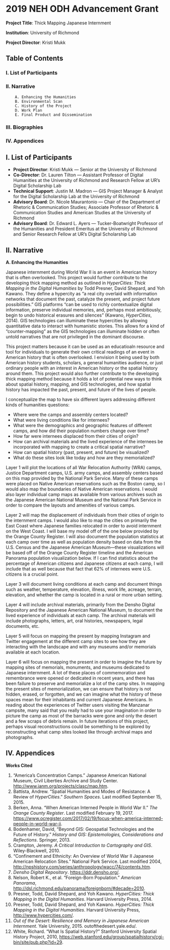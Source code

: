# 2019 NEH ODH Advancement Grant 

**Project Title**: Thick Mapping Japanese Internment 

**Institution**: University of Richmond

**Project Director**: Kristi Mukk



## Table of Contents 
### I. List of Participants 
### II. Narrative 
        A. Enhancing the Humanities 
        B. Environmental Scan
        C. History of the Project
        D. Work Plan 
        E. Final Product and Dissemination
### III. Biographies 
### IV. Appendices



## I. List of Participants
- **Project Director**: Kristi Mukk — Senior at the University of Richmond 
- **Co-Director**: Dr. Lauren Tilton — Assistant Professor of Digital Humanities at the University of Richmond and Research Fellow at UR’s Digital Scholarship Lab
- **Technical Support**: Justin M. Madron — GIS Project Manager & Analyst for the Digital Scholarship Lab at the University of Richmond
- **Advisory Board**: Dr. Nicole Maurantonio — Chair of the Department of Rhetoric & Communication Studies; Associate Professor of Rhetoric & Communication Studies and American Studies at the University of Richmond
- **Advisory Board**: Dr. Edward L. Ayers — Tucker-Boatwright Professor of the Humanities and President Emeritus at the University of Richmond and Senior Research Fellow at UR’s Digital Scholarship Lab

## II. Narrative
**A. Enhancing the Humanities**

Japanese internment during World War II is an event in American history that is often overlooked. This project would further contribute to the developing thick mapping method as outlined in *HyperCities: Thick Mapping in the Digital Humanities* by Todd Presner, David Shepard, and Yoh Kawano. They define a hypercity as “a real city overlaid with information networks that document the past, catalyze the present, and project future possibilities.” GIS platforms “can be used to richly contextualize digital information, preserve individual memories, and, perhaps most ambitiously, begin to undo historical erasures and silences” (Kawano, *HyperCities*, 2014). GIS technologies can illuminate these hypercities by allowing quantitative data to interact with humanistic stories. This allows for a kind of “counter-mapping” as the GIS technologies can illuminate hidden or often untold narratives that are not privileged in the dominant discourse. 

This project matters because it can be used as an educatioaln resource and tool for individuals to generate their own critical readings of an event in American history that is often overlooked. I envision it being used by both American history students, scholars, a general humanities audience, or just ordinary people with an interest in American history or the spatial history around them. This project would also further contribute to the developing thick mapping method because it holds a lot of potential new ways to think about spatial history, mapping, and GIS technologies, and how spatial history has impacted the past, present, and future of the lives of people.

I conceptualize the map to have six different layers addressing different kinds of humanities questions: 

- Where were the camps and assembly centers located? 
- What were living conditions like for internees? 
- What were the demographics and geographic features of different camps, and how did their population numbers change over time? 
- How far were internees displaced from their cities of origin? 
- How can archival materials and the lived experience of the internees be incorporated with mapping to create a critical spatial narrative? 
- How can spatial history (past, present, and future) be visualized? 
- What do these sites look like today and how are they memorialized? 

Layer 1 will plot the locations of all War Relocation Authority (WRA) camps, Justice Department camps, U.S. army camps, and assembly centers based on this map provided by the National Park Service. Many of these camps were placed on Native American reservations such as the Boston camp, so I would also map the boundaries of Native American reservations. I would also layer individual camp maps as available from various archives such as the Japanese American National Museum and the National Park Service in order to compare the layouts and amenities of various camps. 

Layer 2 will map the displacement of individuals from their cities of origin to the internment camps. I would also like to map the cities on primarily the East Coast where Japanese families relocated in order to avoid internment on the West Coast. I will base my model off of the one below provided by the Orange County Register. I will also document the population statistics at each camp over time as well as population density based on data from the U.S. Census and the Japanese American Museum—these visualizations will be based off of the Orange County Register timeline and the American Panorama population visualization below. If I can find statistics about the percentage of American citizens and Japanese citizens at each camp, I will include that as well because that fact that 62% of internees were U.S. citizens is a crucial point. 

Layer 3 will document living conditions at each camp and document things such as weather, temperature, elevation, illness, work life, acreage, terrain, elevation, and whether the camp is located in a rural or more urban setting. 

Layer 4 will include archival materials, primarily from the Densho Digital Repository and the Japanese American National Museum, to document the lived experience of individuals at each camp. The archival materials will include photographs, letters, art, oral histories, newspapers, legal documents, etc. 

Layer 5 will focus on mapping the present by mapping Instagram and Twitter engagement at the different camp sites to see how they are interacting with the landscape and with any museums and/or memorials available at each location. 

Layer 6 will focus on mapping the present in order to imagine the future by mapping sites of memorials, monuments, and museums dedicated to Japanese internment. A lot of these places of commemoration and remembrance were opened or dedicated in recent years, and there has been failure to preserve and memorialize a lot of the camp sites. In mapping the present sites of memorialization, we can ensure that history is not hidden, erased, or forgotten, and we can imagine what the history of these spaces mean for their inhabitants and current Japanese Americans. In reading about the experiences of Twitter users visiting the Manzanar campsite, many said that you really had to use your imagination in order to picture the camp as most of the barracks were gone and only the desert and a few scraps of debris remain. In future iterations of this project, perhaps visual reconstructions could be something to be explored by reconstructing what camp sites looked like through archival maps and photographs. 

## IV. Appendices
**Works Cited**
1. “America’s Concentration Camps.” Japanese American National Museum, Civil Liberties Archive and Study Center. http://www.janm.org/projects/clasc/map.htm.
2. Battista, Andrew. “Spatial Humanities and Modes of Resistance: A Review of *HyperCities*.” *Southern Spaces*. Last modified September 15, 2015.
3. Berken, Anna. “When American Interned People in World War II.” *The Orange County Register*. Last modified February 19, 2017. https://www.ocregister.com/2017/02/19/focus-when-america-interned-people-in-world-war-ii.
4. Bodenhamer, David, “Beyond GIS: Geospatial Technologies and the Future of History.” *History and GIS: Epistemologies, Considerations and Reflections*. Springer, 2013. 
5. Crampton, Jeremy. *A Critical Introduction to Cartography and GIS*. Wiley-Blackwell, 2010.
6. “Confinement and Ethnicity: An Overview of World War II Japanese American Relocation Sites.” National Park Service. Last modified 2004, http://npshistory.com/series/anthropology/wacc/74/contents.htm.
7. *Densho Digital Repository*. https://ddr.densho.org/.
8. Nelson, Robert K., et al. “Foreign-Born Population.” *American Panorama*, http://dsl.richmond.edu/panorama/foreignborn/#decade=2010.
9. Presner, Todd, David Shepard, and Yoh Kawano.  *HyperCities: Thick Mapping in the Digital Humanities*. Harvard University Press, 2014.
10. Presner, Todd, David Shepard, and Yoh Kawano.  *HyperCities: Thick Mapping in the Digital Humanities*. Harvard University Press, http://www.hypercities.com/.
11. *Out of the Desert: Resilience and Memory in Japanese American Internment*. Yale University, 2015. outofthedesert.yale.edu/.
12. White, Richard. “What Is Spatial History?” Stanford University Spatial History Project, 2010, https://web.stanford.edu/group/spatialhistory/cgi-bin/site/pub.php?id=29.


